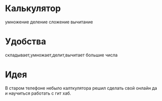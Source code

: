 # Калькулятор
умножение
деление 
сложение
вычитание
# Удобства 
складывает,умножает,делит,вычитает большие числа 
# Идея 
В старом телефоне небыло калткулятора решил сделать свой онлайн да и научиться работать с гит хаб.
